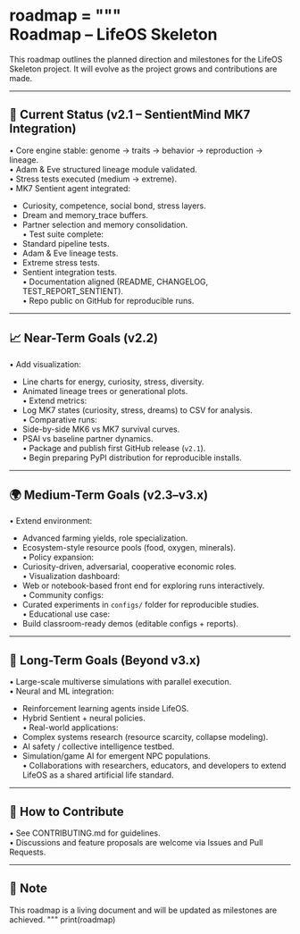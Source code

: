 roadmap = """\
Roadmap – LifeOS Skeleton
==========================

This roadmap outlines the planned direction and milestones for the LifeOS
Skeleton project. It will evolve as the project grows and contributions are made.

---

🚀 Current Status (v2.1 – SentientMind MK7 Integration)
--------------------------------------------------------
• Core engine stable: genome → traits → behavior → reproduction → lineage.  
• Adam & Eve structured lineage module validated.  
• Stress tests executed (medium → extreme).  
• MK7 Sentient agent integrated:
  - Curiosity, competence, social bond, stress layers.  
  - Dream and memory_trace buffers.  
  - Partner selection and memory consolidation.  
• Test suite complete:
  - Standard pipeline tests.  
  - Adam & Eve lineage tests.  
  - Extreme stress tests.  
  - Sentient integration tests.  
• Documentation aligned (README, CHANGELOG, TEST_REPORT_SENTIENT).  
• Repo public on GitHub for reproducible runs.  

---

📈 Near-Term Goals (v2.2)
--------------------------
• Add visualization:
  - Line charts for energy, curiosity, stress, diversity.  
  - Animated lineage trees or generational plots.  
• Extend metrics:
  - Log MK7 states (curiosity, stress, dreams) to CSV for analysis.  
• Comparative runs:
  - Side-by-side MK6 vs MK7 survival curves.  
  - PSAI vs baseline partner dynamics.  
• Package and publish first GitHub release (`v2.1`).  
• Begin preparing PyPI distribution for reproducible installs.  

---

🌍 Medium-Term Goals (v2.3–v3.x)
---------------------------------
• Extend environment:
  - Advanced farming yields, role specialization.  
  - Ecosystem-style resource pools (food, oxygen, minerals).  
• Policy expansion:
  - Curiosity-driven, adversarial, cooperative economic roles.  
• Visualization dashboard:
  - Web or notebook-based front end for exploring runs interactively.  
• Community configs:
  - Curated experiments in `configs/` folder for reproducible studies.  
• Educational use case:
  - Build classroom-ready demos (editable configs + reports).  

---

🔮 Long-Term Goals (Beyond v3.x)
--------------------------------
• Large-scale multiverse simulations with parallel execution.  
• Neural and ML integration:
  - Reinforcement learning agents inside LifeOS.  
  - Hybrid Sentient + neural policies.  
• Real-world applications:
  - Complex systems research (resource scarcity, collapse modeling).  
  - AI safety / collective intelligence testbed.  
  - Simulation/game AI for emergent NPC populations.  
• Collaborations with researchers, educators, and developers to extend LifeOS
  as a shared artificial life standard.  

---

🤝 How to Contribute
---------------------
• See CONTRIBUTING.md for guidelines.  
• Discussions and feature proposals are welcome via Issues and Pull Requests.  

---

📌 Note
--------
This roadmap is a living document and will be updated as milestones are achieved.
"""
print(roadmap)
